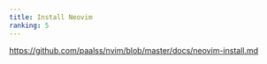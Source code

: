 ```yaml
---
title: Install Neovim
ranking: 5
---
```


<https://github.com/paalss/nvim/blob/master/docs/neovim-install.md>